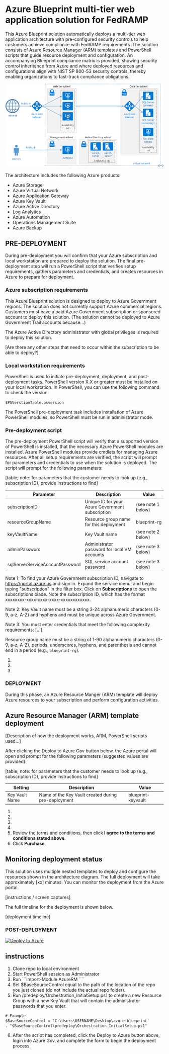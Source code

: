 # Azure Blueprint multi-tier web application solution for FedRAMP

This Azure Blueprint solution automatically deploys a multi-tier web application architecture with pre-configured security controls to help customers achieve compliance with FedRAMP requirements. The solution consists of Azure Resource Manager (ARM) templates and PowerShell scripts that guide resource deployment and configuration. An accompanying Blueprint compliance matrix is provided, showing security control inheritance from Azure and where deployed resources and configurations align with NIST SP 800-53 security controls, thereby enabling organizations to fast-track compliance obligations. 


![alt text](docs/n-tier-diagram.png?raw=true "Azure Blueprint FedRAMP three-tier web-based application compliance architecture")

The architecture includes the following Azure products:
* Azure Storage
* Azure Virtual Network
* Azure Application Gateway
* Azure Key Vault
* Azure Active Directory
* Log Analytics
* Azure Automation
* Operations Management Suite
* Azure Backup

## PRE-DEPLOYMENT

During pre-deployment you will confirm that your Azure subscription and local workstation are prepared to deploy the solution. The final pre-deployment step will run a PowerShell script that verifies setup requirements, gathers parameters and credentials, and creates resources in Azure to prepare for deployment.

### Azure subscription requirements

This Azure Blueprint solution is designed to deploy to Azure Government regions. The solution does not currently support Azure commercial regions. Customers must have a paid Azure Government subscription or sponsored account to deploy this solution. (The solution cannot be deployed to Azure Government Trail accounts because…)

The Azure Active Directory administrator with global privileges is required to deploy this solution.

[Are there any other steps that need to occur within the subscription to be able to deploy?]

### Local workstation requirements

PowerShell is used to initiate pre-deployment, deployment, and post-deployment tasks. PowerShell version X.X or greater must be installed on your local workstation. In PowerShell, you can use the following command to check the version:

`$PSVerstionTable.psversion`

The PowerShell pre-deployment task includes installation of Azure PowerShell modules, so PowerShell must be run in administrator mode.

### Pre-deployment script

The pre-deployment PowerShell script will verify that a supported version of PowerShell is installed, that the necessary Azure PowerShell modules are installed. Azure PowerShell modules provide cmdlets for managing Azure resources. After all setup requirements are verified, the script will prompt for parameters and credentials to use when the solution is deployed. The script will prompt for the following parameters:

[table; note: for parameters that the customer needs to look up (e.g., subscription ID), provide instructions to find]

Parameter | Description | Value
--- | --- | ---
subscriptionID | Unique ID for your Azure Government subscription | (see note 1 below)
resourceGroupName | Resource group name for this deployment | blueprint-rg
keyVaultName | Key Vault name | (see note 2 below)
adminPassword | Administrator password for local VM accounts | (see note 3 below)
sqlServerServiceAccountPassword | SQL service account password | (see note 3 below)

Note 1: To find your Azure Government subscription ID, navigate to https://portal.azure.us and sign in. Expand the service menu, and begin typing "subscription" in the filter box. Click on **Subscriptions** to open the subscriptions blade. Note the subscription ID, which has the format xxxxxxxx-xxxx-xxxx-xxxx-xxxxxxxxxxxx.

Note 2: Key Vault name must be a string 3-24 alphanumeric characters (0-9, a-z, A-Z) and hyphens and must be unique across Azure Government. 

Note 3: You must enter credentials that meet the following complexity requirements: [...].

Resource group name must be a string of 1-90 alphanumeric characters (0-9, a-z, A-Z), periods, underscores, hyphens, and parenthesis and cannot end in a period (e.g., `blueprint-rg`).

1. 
2. 
3. 

### DEPLOYMENT

During this phase, an Azure Resource Manger (ARM) template will deploy Azure resources to your subscription and perform configuration activities. 

## Azure Resource Manager (ARM) template deployment

[Description of how the deployment works, ARM, PowerShell scripts used...]

After clicking the Deploy to Azure Gov button below, the Azure portal will open and prompt for the following parameters (suggested values are provided):

[table; note: for parameters that the customer needs to look up (e.g., subscription ID), provide instructions to find]

Setting | Description | Value
--- | --- | ---
Key Vault Name | Name of the Key Vault created during pre-deployment | blueprint-keyvault

1. 
2. 
3. 
4. 
5. Review the terms and conditions, then click **I agree to the terms and conditions stated above**.
6. Click **Purchase**.

## Monitoring deployment status

This solution uses multiple nested templates to deploy and configure the resources shown in the architecture diagram. The full deployment will take approximately [xx] minutes. You can monitor the deployment from the Azure portal. 

[instructions / screen captures]

The full timeline for the deployment is shown below.

[deployment timeline]




### POST-DEPLOYMENT


[![Deploy to Azure](http://azuredeploy.net/deploybutton.svg)](https://portal.azure.us/#create/Microsoft.Template/uri/https%3A%2F%2Fraw.githubusercontent.com%2FAppliedIS%2Fazure-blueprint%2Fmaster%2Fazuredeploy.json)


## instructions
1. Clone repo to local environment
2. Start PowerShell session as Administrator
3. Run ```Import-Module AzureRM ````
4. Set $BaseSourceControl equal to the path of the location of the repo you just cloned (do not include the actual repo folder).
5. Run /predeploy/Orchestration_InitialSetup.ps1 to create a new Resource Group with a new Key Vault that will contain the administrator passwords that you enter.
```
# Example
$BaseSourceControl = 'C:\Users\USERNAME\Desktop\azure-blueprint'
. "$BaseSourceControl\predeploy\Orchestration_InitialSetup.ps1"
```
6. After the script has completed, click the Deploy to Azure button above, login into Azure Gov, and complete the form to begin the deployment process.
